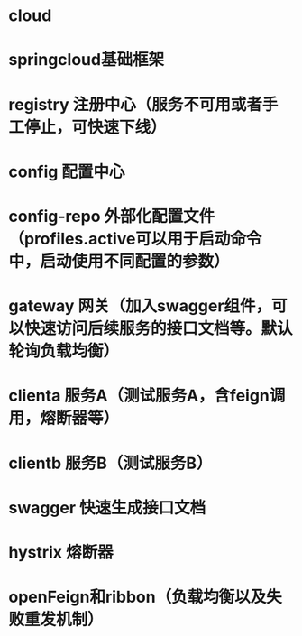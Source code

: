 # cloud
# springcloud基础框架

# registry 注册中心（服务不可用或者手工停止，可快速下线）
# config 配置中心
# config-repo 外部化配置文件（profiles.active可以用于启动命令中，启动使用不同配置的参数）
# gateway 网关（加入swagger组件，可以快速访问后续服务的接口文档等。默认轮询负载均衡）
# clienta 服务A（测试服务A，含feign调用，熔断器等）
# clientb 服务B（测试服务B）
# swagger 快速生成接口文档
# hystrix 熔断器
# openFeign和ribbon（负载均衡以及失败重发机制）
